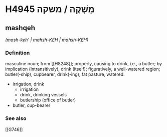 # H4945 מַשְׁקֶה / משקה

## mashqeh

_(mash-keh' | mahsh-KEH | mahsh-KEH)_

### Definition

masculine noun; from [[H8248]]; properly, causing to drink, i.e., a butler; by implication (intransitively), drink (itself); figuratively, a well-watered region; butler(-ship), cupbearer, drink(-ing), fat pasture, watered.

- irrigation, drink
    - irrigation
    - drink, drinking vessels
    - butlership (office of butler)
- butler, cup-bearer
### See also

[[G746]]

